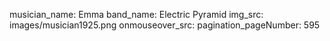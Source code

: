 musician_name: Emma
band_name: Electric Pyramid
img_src: images/musician1925.png
onmouseover_src: 
pagination_pageNumber: 595